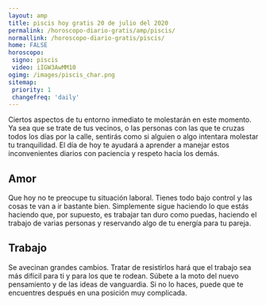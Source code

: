 ```yaml
---
layout: amp
title: piscis hoy gratis 20 de julio del 2020 
permalink: /horoscopo-diario-gratis/amp/piscis/
normallink: /horoscopo-diario-gratis/piscis/
home: FALSE
horoscopo:
 signo: piscis
 video: iIGW3AwMM10
ogimg: /images/piscis_char.png
sitemap:
 priority: 1
 changefreq: 'daily'
---
```



Ciertos aspectos de tu entorno inmediato te molestarán en este momento. Ya sea que se trate de tus vecinos, o las personas con las que te cruzas todos los días por la calle, sentirás como si alguien o algo intentara molestar tu tranquilidad. El día de hoy te ayudará a aprender a manejar estos inconvenientes diarios con paciencia y respeto hacia los demás.

## Amor

Que hoy no te preocupe tu situación laboral. Tienes todo bajo control y las cosas te van a ir bastante bien. Simplemente sigue haciendo lo que estás haciendo que, por supuesto, es trabajar tan duro como puedas, haciendo el trabajo de varias personas y reservando algo de tu energía para tu pareja.

## Trabajo

Se avecinan grandes cambios. Tratar de resistirlos hará que el trabajo sea más difícil para ti y para los que te rodean. Súbete a la moto del nuevo pensamiento y de las ideas de vanguardia. Si no lo haces, puede que te encuentres después en una posición muy complicada.
